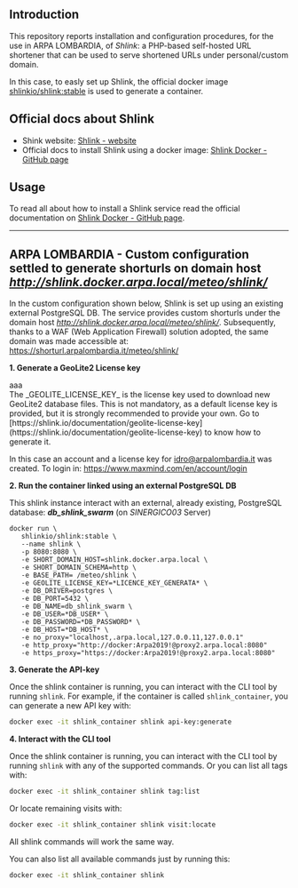 ## Introduction
This repository reports installation and configuration procedures, for the use in ARPA LOMBARDIA, of _Shlink_: a PHP-based self-hosted URL shortener that can be used to serve shortened URLs under personal/custom domain.

In this case, to easly set up Shlink, the official docker image [shlinkio/shlink:stable](https://hub.docker.com/r/shlinkio/shlink/tags) is used to generate a container.

## Official docs about Shlink

- Shink website: [Shlink - website](https://shlink.io)
- Official docs to install Shlink using a docker image: [Shlink Docker - GitHub page](https://github.com/shlinkio/shlink/tree/develop/docker)

## Usage
To read all about how to install a Shlink service read the official documentation on [Shlink Docker - GitHub page](https://github.com/shlinkio/shlink/tree/develop/docker).

------------------------------------------------------------------


## ARPA LOMBARDIA - Custom configuration settled to generate shorturls on domain host _http://shlink.docker.arpa.local/meteo/shlink/_
In the custom configuration shown below, Shlink is set up using an existing external PostgreSQL DB.
The service provides custom shorturls under the domain host _http://shlink.docker.arpa.local/meteo/shlink/_. 
Subsequently, thanks to a WAF (Web Application Firewall) solution adopted, the same domain was made accessible at: https://shorturl.arpalombardia.it/meteo/shlink/

**1. Generate a GeoLite2 License key**
<div style="text-color:red">aaa</div>
The _GEOLITE_LICENSE_KEY_ is the license key used to download new GeoLite2 database files. This is not mandatory, as a default license key is provided, but it is strongly recommended to provide your own. Go to [https://shlink.io/documentation/geolite-license-key](https://shlink.io/documentation/geolite-license-key) to know how to generate it.

In this case an account and a license key for idro@arpalombardia.it was created. To login in: https://www.maxmind.com/en/account/login


**2. Run the container linked using an external PostgreSQL DB**

This shlink instance interact with an external, already existing, PostgreSQL database: **_db_shlink_swarm_** (on _SINERGICO03_ Server)
```
docker run \
   shlinkio/shlink:stable \
   --name shlink \
   -p 8080:8080 \
   -e SHORT_DOMAIN_HOST=shlink.docker.arpa.local \
   -e SHORT_DOMAIN_SCHEMA=http \
   -e BASE_PATH= /meteo/shlink \
   -e GEOLITE_LICENSE_KEY=*LICENCE_KEY_GENERATA* \
   -e DB_DRIVER=postgres \
   -e DB_PORT=5432 \
   -e DB_NAME=db_shlink_swarm \
   -e DB_USER=*DB_USER* \
   -e DB_PASSWORD=*DB_PASSWORD* \
   -e DB_HOST=*DB_HOST* \
   -e no_proxy="localhost,.arpa.local,127.0.0.11,127.0.0.1"
   -e http_proxy="http://docker:Arpa2019!@proxy2.arpa.local:8080"
   -e https_proxy="https://docker:Arpa2019!@proxy2.arpa.local:8080"
```

**3. Generate the API-key**

Once the shlink container is running, you can interact with the CLI tool by running `shlink`.
For example, if the container is called `shlink_container`, you can generate a new API key with:

```bash
docker exec -it shlink_container shlink api-key:generate
```

**4. Interact with the CLI tool**

Once the shlink container is running, you can interact with the CLI tool by running `shlink` with any of the supported commands.
Or you can list all tags with:

```bash
docker exec -it shlink_container shlink tag:list
```

Or locate remaining visits with:

```bash
docker exec -it shlink_container shlink visit:locate
```

All shlink commands will work the same way.

You can also list all available commands just by running this:

```bash
docker exec -it shlink_container shlink
```


